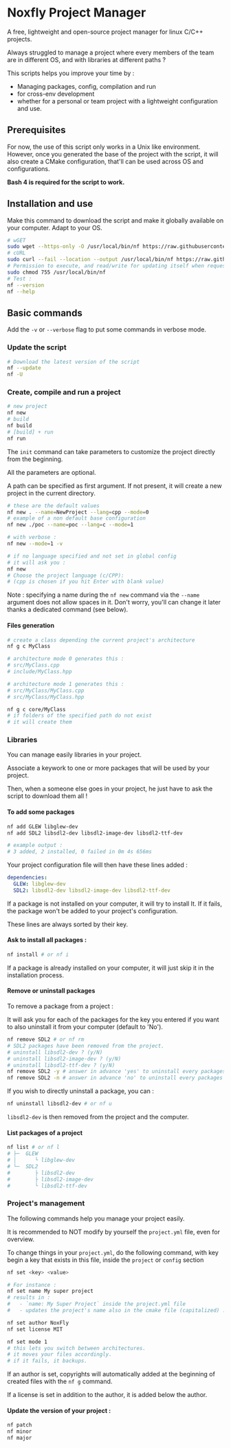 # Noxfly Project Manager

A free, lightweight and open-source project manager for linux C/C++ projects.

Always struggled to manage a project where every members of the team are in different OS, and with libraries at different paths ?

This scripts helps you improve your time by :
- Managing packages, config, compilation and run
- for cross-env development
- whether for a personal or team project
with a lightweight configuration and use.

## Prerequisites

For now, the use of this script only works in a Unix like environment.
However, once you generated the base of the project with the script, it will also create a CMake configuration, that'll can be used across OS and configurations.

**Bash 4 is required for the script to work.**

## Installation and use

Make this command to download the script and make it globally available on your computer.
Adapt to your OS.

```sh
# wGET
sudo wget --https-only -O /usr/local/bin/nf https://raw.githubusercontent.com/NoxFly/nfpm/refs/heads/main/nf.sh
# cURL
sudo curl --fail --location --output /usr/local/bin/nf https://raw.githubusercontent.com/NoxFly/nfpm/refs/heads/main/nf.sh
# Permission to execute, and read/write for updating itself when requested
sudo chmod 755 /usr/local/bin/nf
# Test :
nf --version
nf --help
```

## Basic commands

Add the `-v` or `--verbose` flag to put some commands in verbose mode.

### Update the script

```sh
# Download the latest version of the script
nf --update
nf -U
```

### Create, compile and run a project

```sh
# new project
nf new
# build
nf build
# [build] + run
nf run
```

The `init` command can take parameters to customize the project directly from the beginning.

All the parameters are optional.

A path can be specified as first argument. If not present, it will create a new project in the current directory.

```sh
# these are the default values
nf new . --name=NewProject --lang=cpp --mode=0
# example of a non default base configuration
nf new ./poc --name=poc --lang=c --mode=1

# with verbose :
nf new --mode=1 -v

# if no language specified and not set in global config
# it will ask you :
nf new
# Choose the project language (c/CPP):
# (cpp is chosen if you hit Enter with blank value)
```

Note : specifying a name during the `nf new` command via the `--name` argument does not allow spaces in it. Don't worry, you'll can change it later thanks a dedicated command (see below).

#### Files generation

```sh
# create a class depending the current project's architecture
nf g c MyClass

# architecture mode 0 generates this :
# src/MyClass.cpp
# include/MyClass.hpp

# architecture mode 1 generates this :
# src/MyClass/MyClass.cpp
# src/MyClass/MyClass.hpp

nf g c core/MyClass
# if folders of the specified path do not exist
# it will create them
```

### Libraries

You can manage easily libraries in your project.

Associate a keywork to one or more packages that will be used by your project.

Then, when a someone else goes in your project, he just have to ask the script to download them all !

#### To add some packages
```sh
nf add GLEW libglew-dev
nf add SDL2 libsdl2-dev libsdl2-image-dev libsdl2-ttf-dev

# example output :
# 3 added, 2 installed, 0 failed in 0m 4s 656ms
```

Your project configuration file will then have these lines added :

```yml
dependencies:
  GLEW: libglew-dev
  SDL2: libsdl2-dev libsdl2-image-dev libsdl2-ttf-dev
```

If a package is not installed on your computer, it will try to install It.
If it fails, the package won't be added to your project's configuration.

These lines are always sorted by their key.

#### Ask to install all packages :
```sh
nf install # or nf i
```

If a package is already installed on your computer, it will just skip it in the installation process.

#### Remove or uninstall packages

To remove a package from a project :

It will ask you for each of the packages for the key you entered if you want to also uninstall it from your computer (default to 'No').

```sh
nf remove SDL2 # or nf rm
# SDL2 packages have been removed from the project.
# uninstall libsdl2-dev ? (y/N)
# uninstall libsdl2-image-dev ? (y/N)
# uninstall libsdl2-ttf-dev ? (y/N)
nf remove SDL2 -y # answer in advance 'yes' to uninstall every packages
nf remove SDL2 -n # answer in advance 'no' to uninstall every packages
```

If you wish to directly uninstall a package, you can :
```sh
nf uninstall libsdl2-dev # or nf u
```

`libsdl2-dev` is then removed from the project and the computer.

#### List packages of a project

```sh
nf list # or nf l
# ├─  GLEW
# │      └ libglew-dev
# └─  SDL2
#        ├ libsdl2-dev
#        ├ libsdl2-image-dev
#        └ libsdl2-ttf-dev
```

### Project's management

The following commands help you manage your project easily.

It is recommended to NOT modify by yourself the `project.yml` file, even for overview.

To change things in your `project.yml`, do the following command, with key begin a key that exists in this file, inside the `project` or `config` section

```sh
nf set <key> <value>

# For instance :
nf set name My super project
# results in :
#   - `name: My Super Project` inside the project.yml file
#   - updates the project's name also in the cmake file (capitalized) : MySuperProject

nf set author NoxFly
nf set license MIT

nf set mode 1
# this lets you switch between architectures.
# it moves your files accordingly.
# if it fails, it backups.
```

If an author is set, copyrights will automatically added at the beginning of created files with the `nf g` command.

If a license is set in addition to the author, it is added below the author.

#### Update the version of your project :

```sh
nf patch
nf minor
nf major
```
